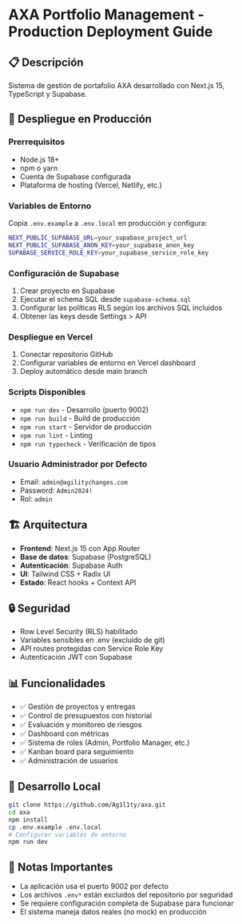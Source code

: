# AXA Portfolio Management - Production Deployment Guide

## 📋 Descripción
Sistema de gestión de portafolio AXA desarrollado con Next.js 15, TypeScript y Supabase.

## 🚀 Despliegue en Producción

### Prerrequisitos
- Node.js 18+ 
- npm o yarn
- Cuenta de Supabase configurada
- Plataforma de hosting (Vercel, Netlify, etc.)

### Variables de Entorno
Copia `.env.example` a `.env.local` en producción y configura:

```bash
NEXT_PUBLIC_SUPABASE_URL=your_supabase_project_url
NEXT_PUBLIC_SUPABASE_ANON_KEY=your_supabase_anon_key
SUPABASE_SERVICE_ROLE_KEY=your_supabase_service_role_key
```

### Configuración de Supabase
1. Crear proyecto en Supabase
2. Ejecutar el schema SQL desde `supabase-schema.sql`
3. Configurar las políticas RLS según los archivos SQL incluidos
4. Obtener las keys desde Settings > API

### Despliegue en Vercel
1. Conectar repositorio GitHub
2. Configurar variables de entorno en Vercel dashboard
3. Deploy automático desde main branch

### Scripts Disponibles
- `npm run dev` - Desarrollo (puerto 9002)
- `npm run build` - Build de producción
- `npm run start` - Servidor de producción
- `npm run lint` - Linting
- `npm run typecheck` - Verificación de tipos

### Usuario Administrador por Defecto
- Email: `admin@agilitychanges.com`
- Password: `Admin2024!`
- Rol: `admin`

## 🏗️ Arquitectura
- **Frontend**: Next.js 15 con App Router
- **Base de datos**: Supabase (PostgreSQL)
- **Autenticación**: Supabase Auth
- **UI**: Tailwind CSS + Radix UI
- **Estado**: React hooks + Context API

## 🔒 Seguridad
- Row Level Security (RLS) habilitado
- Variables sensibles en .env (excluido de git)
- API routes protegidas con Service Role Key
- Autenticación JWT con Supabase

## 📊 Funcionalidades
- ✅ Gestión de proyectos y entregas
- ✅ Control de presupuestos con historial
- ✅ Evaluación y monitoreo de riesgos
- ✅ Dashboard con métricas
- ✅ Sistema de roles (Admin, Portfolio Manager, etc.)
- ✅ Kanban board para seguimiento
- ✅ Administración de usuarios

## 🔧 Desarrollo Local
```bash
git clone https://github.com/Ag1l1ty/axa.git
cd axa
npm install
cp .env.example .env.local
# Configurar variables de entorno
npm run dev
```

## 📝 Notas Importantes
- La aplicación usa el puerto 9002 por defecto
- Los archivos `.env*` están excluidos del repositorio por seguridad
- Se requiere configuración completa de Supabase para funcionar
- El sistema maneja datos reales (no mock) en producción